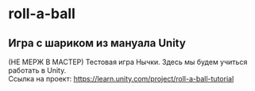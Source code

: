 # roll-a-ball
## Игра с шариком из мануала Unity
(НЕ МЕРЖ В МАСТЕР)
Тестовая игра Нычки. Здесь мы будем учиться работать в Unity.\
Ссылка на проект: https://learn.unity.com/project/roll-a-ball-tutorial
